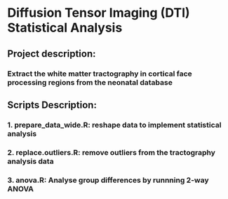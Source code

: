 # Diffusion Tensor Imaging (DTI) Statistical Analysis
## Project description: 
### Extract the white matter tractography in cortical face processing regions from the neonatal database

## Scripts Description: 
### 1. prepare_data_wide.R: reshape data to implement statistical analysis 
### 2. replace.outliers.R: remove outliers from the tractography analysis data
### 3. anova.R: Analyse group differences by runnning 2-way ANOVA 
